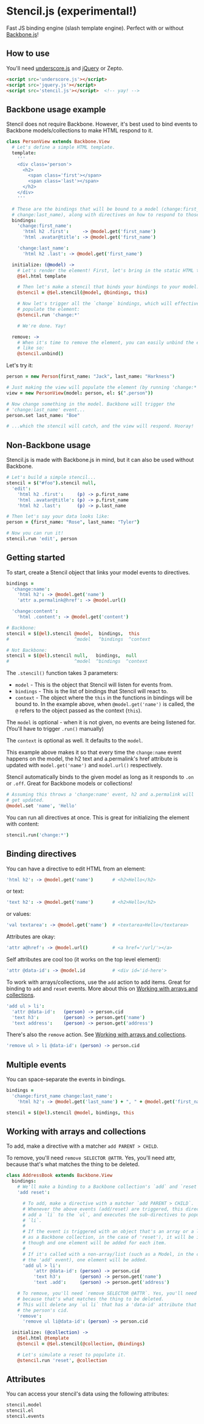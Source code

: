 # Stencil.js (experimental!)

Fast JS binding engine (slash template engine). Perfect with or without 
[Backbone.js][b]!

## How to use

You'll need [underscore.js][u] and [jQuery][j] or Zepto.

``` html
<script src='underscore.js'></script>
<script src='jquery.js'></script>
<script src='stencil.js'></script>  <!-- yay! -->
```

[u]: http://underscorejs.org
[j]: http://jquery.com
[b]: http://backbonejs.org

## Backbone usage example

Stencil does not require Backbone. However, it's best used to bind events to
Backbone models/collections to make HTML respond to it.

``` coffee
class PersonView extends Backbone.View
  # Let's define a simple HTML template.
  template:
    '''
    <div class='person'>
      <h2>
        <span class='first'></span>
        <span class='last'></span>
      </h2>
    </div>
    '''

  # These are the bindings that will be bound to a model (change:first_name,
  # change:last_name), along with directives on how to respond to those events.
  bindings:
    'change:first_name':
      'html h2 .first':     -> @model.get('first_name')
      'html .avatar@title': -> @model.get('first_name')

    'change:last_name':
      'html h2 .last': -> @model.get('first_name')

  initialize: (@model) ->
    # Let's render the element! First, let's bring in the static HTML template:
    @$el.html template

    # Then let's make a stencil that binds your bindings to your model:
    @stencil = @$el.stencil(@model, @bindings, this)

    # Now let's trigger all the `change` bindings, which will effectively
    # populate the element:
    @stencil.run 'change:*'

    # We're done. Yay!

  remove: ->
    # When it's time to remove the element, you can easily unbind the events
    # like so:
    @stencil.unbind()
```

Let's try it:

``` coffee
person = new Person(first_name: "Jack", last_name: "Harkness")

# Just making the view will populate the element (by running 'change:*').
view = new PersonView(model: person, el: $(".person"))

# Now change something in the model. Backbone will trigger the
# 'change:last_name' event...
person.set last_name: "Boe"

# ...which the stencil will catch, and the view will respond. Hooray!
```

## Non-Backbone usage

Stencil.js is made with Backbone.js in mind, but it can also be used without 
Backbone.

``` coffee
# Let's build a simple stencil...
stencil = $("#foo").stencil null,
  'edit':
    'html h2 .first':     (p) -> p.first_name
    'html .avatar@title': (p) -> p.first_name
    'html h2 .last':      (p) -> p.last_name

# Then let's say your data looks like:
person = {first_name: "Rose", last_name: "Tyler"}

# Now you can run it!
stencil.run 'edit', person
```

## Getting started

To start, create a Stencil object that links your model events to
directives.

``` coffee
bindings =
  'change:name':
    'html h2': -> @model.get('name')
    'attr a.permalink@href': -> @model.url()

  'change:content':
    'html .content': -> @model.get('content')

# Backbone:
stencil = $(@el).stencil @model,  bindings,  this
#                        ^model   ^bindings  ^context

# Not Backbone:
stencil = $(@el).stencil null,   bindings,  null
#                        ^model  ^bindings  ^context
```

The `.stencil()` function takes 3 parameters:

 - `model`    - This is the object that Stencil will listen for events from.
 - `bindings` - This is the list of bindings that Stencil will react to.
 - `context`  - The object where the `this` in the functions in bindings will be 
 bound to. In the example above, when `@model.get('name')` is called, the `@` 
 refers to the object passed as the context (`this`).

The `model` is optional - when it is not given, no events are being listened 
for. (You'll have to trigger `.run()` manually)

The `context` is optional as well. It defaults to the `model`.

This example above makes it so that every time the `change:name` event happens 
on the model, the h2 text and a.permalink's href attribute is updated with 
`model.get('name')` and `model.url()` respectively.

Stencil automatically binds to the given model as long as it responds to `.on`
or `.off`. Great for Backbone models or collections!

``` coffee
# Assuming this throws a 'change:name' event, h2 and a.permalink will
# get updated.
@model.set 'name', 'Hello'
```

You can run all directives at once. This is great for initializing the element
with content:

``` coffee
stencil.run('change:*')
```

## Binding directives

You can have a directive to edit HTML from an element:

``` coffee
'html h2': -> @model.get('name')       # <h2>Hello</h2>
```

or text:

``` coffee
'text h2': -> @model.get('name')       # <h2>Hello</h2>
```

or values:

``` coffee
'val textarea': -> @model.get('name')  # <textarea>Hello</textarea>
```

Attributes are okay:

``` coffee
'attr a@href': -> @model.url()         # <a href='/url/'></a>
```

Self attributes are cool too (it works on the top level element):

``` coffee
'attr @data-id': -> @model.id          # <div id='id-here'>
```

To work with arrays/collections, use the `add` action to add items. Great for
binding to `add` and `reset` events. More about this on
[Working with arrays and collections](#working-with-arrays-and-collections).

``` coffee
'add ul > li':
  'attr @data-id':   (person) -> person.cid
  'text h3':         (person) -> person.get('name')
  'text address':    (person) -> person.get('address')
```

There's also the `remove` action. See
[Working with arrays and collections](#working-with-arrays-and-collections).

``` coffee
'remove ul > li @data-id': (person) -> person.cid
```

## Multiple events

You can space-separate the events in bindings.

``` coffee
bindings =
  'change:first_name change:last_name':
    'html h2': -> @model.get('last_name') + ", " + @model.get('first_name')

stencil = $(@el).stencil @model, bindings, this
```

## Working with arrays and collections

To add, make a directive with a matcher `add PARENT > CHILD`.

To remove, you'll need `remove SELECTOR @ATTR`. Yes, you'll need attr, because
that's what matches the thing to be deleted.

``` coffee
class AddressBook extends Backbone.View
  bindings:
    # We'll make a binding to a Backbone collection's `add` and `reset` events.
    'add reset':

      # To add, make a directive with a matcher `add PARENT > CHILD`.
      # Whenever the above events (add/reset) are triggered, this directive will
      # add a `li` to the `ul`, and executes the sub-directives to populate the
      # `li`.
      #
      # If the event is triggered with an object that's an array or a list (such
      # as a Backbone collection, in the case of 'reset'), it will be iterated
      # though and one element will be added for each item.
      #
      # If it's called with a non-array/list (such as a Model, in the case of
      # the 'add' event), one element will be added.
      'add ul > li':
          'attr @data-id': (person) -> person.cid
          'text h3':       (person) -> person.get('name')
          'text .add':     (person) -> person.get('address')

    # To remove, you'll need `remove SELECTOR @ATTR`. Yes, you'll need attr,
    # because that's what matches the thing to be deleted.
    # This will delete any `ul li` that has a 'data-id' attribute that matches
    # the person's cid.
    'remove':
      'remove ul li@data-id': (person) -> person.cid

  initialize: (@collection) ->
    @$el.html @template
    @stencil = @$el.stencil(@collection, @bindings)

    # Let's simulate a reset to populate it.
    @stencil.run 'reset', @collection
```

## Attributes

You can access your stencil's data using the following attributes:

``` coffee
stencil.model
stencil.el
stencil.events
```
